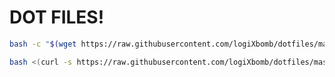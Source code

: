 # DOT FILES!

```bash
bash -c "$(wget https://raw.githubusercontent.com/logiXbomb/dotfiles/master/install.sh -O -)"
```

```bash
bash <(curl -s https://raw.githubusercontent.com/logiXbomb/dotfiles/master/install_mac.sh)
```
